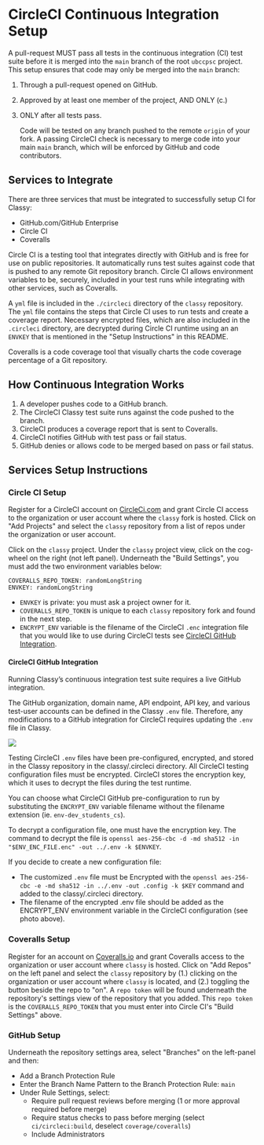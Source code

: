 # CircleCI Continuous Integration Setup

A pull-request MUST pass all tests in the continuous integration (CI) test suite before it is merged into the `main` branch of the root `ubccpsc` project. This setup ensures that code may only be merged into the `main` branch:

1. Through a pull-request opened on GitHub.
2. Approved by at least one member of the project, AND ONLY (c.)
3. ONLY after all tests pass.

   Code will be tested on any branch pushed to the remote `origin` of your fork. A passing CircleCI check is necessary to merge code into your main `main` branch, which will be enforced by GitHub and code contributors.

## Services to Integrate

There are three services that must be integrated to successfully setup CI for Classy: 

- GitHub.com/GitHub Enterprise
- Circle CI
- Coveralls

Circle CI is a testing tool that integrates directly with GitHub and is free for use on public repositories. It automatically runs test suites against code that is pushed to any remote Git repository branch. Circle CI allows environment variables to be, securely, included in your test runs while integrating with other services, such as Coveralls.

A `yml` file is included in the `./circleci` directory of the `classy` repository. The `yml` file contains the steps that Circle CI uses to run tests and create a coverage report. Necessary encrypted files, which are also included in the `.circleci` directory, are decrypted during Circle CI runtime using an an `ENVKEY` that is mentioned in the "Setup Instructions" in this README.

Coveralls is a code coverage tool that visually charts the code coverage percentage of a Git repository.

## How Continuous Integration Works

1. A developer pushes code to a GitHub branch.
2. The CircleCI Classy test suite runs against the code pushed to the branch.
3. CircleCI produces a coverage report that is sent to Coveralls.
4. CircleCI notifies GitHub with test pass or fail status.
5. GitHub denies or allows code to be merged based on pass or fail status.

## Services Setup Instructions

### Circle CI Setup

Register for a CircleCI account on [CircleCi.com](https://circleci.com) and grant Circle CI access to the organization or user account where the `classy` fork is hosted. Click on "Add Projects" and select the `classy` repository from a list of repos under the organization or user account.

Click on the `classy` project. Under the `classy` project view, click on the cog-wheel on the right (not left panel). Underneath the "Build Settings", you must add the two environment variables below:

    COVERALLS_REPO_TOKEN: randomLongString
    ENVKEY: randomLongString

- `ENVKEY` is private: you must ask a project owner for it.
- `COVERALLS_REPO_TOKEN` is unique to each `classy` repository fork and found in the next step.
- `ENCRYPT_ENV` variable is the filename of the CircleCI `.enc` integration file that you would like to use during CircleCI tests see [CircleCI GitHub Integration](#circleci-github-integration).

#### CircleCI GitHub Integration

Running Classy’s continuous integration test suite requires a live GitHub integration.

The GitHub organization, domain name, API endpoint, API key, and various test-user accounts can be defined in the Classy `.env` file. Therefore, any modifications to a GitHub integration for CircleCI requires updating the `.env` file in Classy.

<img src="../assets/circle-ci-key.png"/>

Testing CircleCI `.env` files have been pre-configured, encrypted, and stored in the Classy repository in the classy/.circleci directory. All CircleCI testing configuration files must be encrypted. CircleCI stores the encryption key, which it uses to decrypt the files during the test runtime.

You can choose what CircleCI GitHub pre-configuration to run by substituting the `ENCRYPT_ENV` variable filename without the filename extension (ie. `env-dev_students_cs`).  

To decrypt a configuration file, one must have the encryption key. The command to decrypt the file is `openssl aes-256-cbc -d -md sha512 -in "$ENV_ENC_FILE.enc" -out ../.env -k $ENVKEY`. 

If you decide to create a new configuration file:

- The customized `.env` file must be Encrypted with the `openssl aes-256-cbc -e -md sha512 -in ../.env -out .config -k $KEY` command and added to the classy/.circleci directory.
- The filename of the encrypted .env file should be added as the ENCRYPT_ENV environment variable in the CircleCI configuration (see photo above).

### Coveralls Setup

Register for an account on [Coveralls.io](https://coveralls.io) and grant Coveralls access to the organization or user account where `classy` is hosted. Click on "Add Repos" on the left panel and select the `classy` repository by (1.) clicking on the organization or user account where `classy` is located, and (2.) toggling the button beside the repo to "on". A `repo token` will be found underneath the repository's settings view of the repository that you added. This `repo token` is the `COVERALLS_REPO_TOKEN` that you must enter into Circle CI's "Build Settings" above.

### GitHub Setup

Underneath the repository settings area, select "Branches" on the left-panel and then:

- Add a Branch Protection Rule
- Enter the Branch Name Pattern to the Branch Protection Rule: `main`
- Under Rule Settings, select:
  - Require pull request reviews before merging (1 or more approval required before merge)
  - Require status checks to pass before merging (select `ci/circleci:build`, deselect `coverage/coveralls`)
  - Include Administrators
